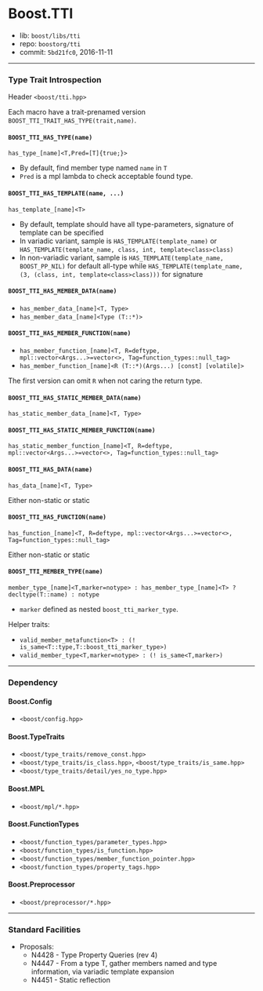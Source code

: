 # Boost.TTI

* lib: `boost/libs/tti`
* repo: `boostorg/tti`
* commit: `5bd21fc0`, 2016-11-11

------
### Type Trait Introspection

Header `<boost/tti.hpp>`

Each macro have a trait-prenamed version `BOOST_TTI_TRAIT_HAS_TYPE(trait,name)`.

#### `BOOST_TTI_HAS_TYPE(name)`

`has_type_[name]<T,Pred=[T]{true;}>`

* By default, find member type named `name` in `T`
* `Pred` is a mpl lambda to check acceptable found type.

#### `BOOST_TTI_HAS_TEMPLATE(name, ...)`

`has_template_[name]<T>`

* By default, template should have all type-parameters, signature of template can be specified
* In variadic variant, sample is `HAS_TEMPLATE(template_name)`
  or `HAS_TEMPLATE(template_name, class, int, template<class>class)`
* In non-variadic variant, sample is `HAS_TEMPLATE(template_name, BOOST_PP_NIL)` for default all-type
  while `HAS_TEMPLATE(template_name, (3, (class, int, template<class>class)))` for signature

#### `BOOST_TTI_HAS_MEMBER_DATA(name)`

* `has_member_data_[name]<T, Type>`
* `has_member_data_[name]<Type (T::*)>`

#### `BOOST_TTI_HAS_MEMBER_FUNCTION(name)`

* `has_member_function_[name]<T, R=deftype, mpl::vector<Args...>=vector<>, Tag=function_types::null_tag>`
* `has_member_function_[name]<R (T::*)(Args...) [const] [volatile]>`

The first version can omit `R` when not caring the return type.

#### `BOOST_TTI_HAS_STATIC_MEMBER_DATA(name)`

`has_static_member_data_[name]<T, Type>`

#### `BOOST_TTI_HAS_STATIC_MEMBER_FUNCTION(name)`

`has_static_member_function_[name]<T, R=deftype, mpl::vector<Args...>=vector<>, Tag=function_types::null_tag>`

#### `BOOST_TTI_HAS_DATA(name)`

`has_data_[name]<T, Type>`

Either non-static or static

#### `BOOST_TTI_HAS_FUNCTION(name)`

`has_function_[name]<T, R=deftype, mpl::vector<Args...>=vector<>, Tag=function_types::null_tag>`

Either non-static or static

#### `BOOST_TTI_MEMBER_TYPE(name)`

`member_type_[name]<T,marker=notype> : has_member_type_[name]<T> ? decltype(T::name) : notype`

* `marker` defined as nested `boost_tti_marker_type`.

Helper traits:

* `valid_member_metafunction<T> : (! is_same<T::type,T::boost_tti_marker_type>)`
* `valid_member_type<T,marker=notype> : (! is_same<T,marker>)`

------
### Dependency

#### Boost.Config

* `<boost/config.hpp>`

#### Boost.TypeTraits

* `<boost/type_traits/remove_const.hpp>`
* `<boost/type_traits/is_class.hpp>`, `<boost/type_traits/is_same.hpp>`
* `<boost/type_traits/detail/yes_no_type.hpp>`

#### Boost.MPL

* `<boost/mpl/*.hpp>`

#### Boost.FunctionTypes

* `<boost/function_types/parameter_types.hpp>`
* `<boost/function_types/is_function.hpp>`
* `<boost/function_types/member_function_pointer.hpp>`
* `<boost/function_types/property_tags.hpp>`

#### Boost.Preprocessor

* `<boost/preprocessor/*.hpp>`

------
### Standard Facilities

* Proposals:
  * N4428 - Type Property Queries (rev 4)
  * N4447 - From a type T, gather members named and type information, via variadic template expansion
  * N4451 - Static reflection
